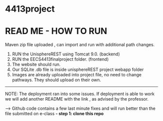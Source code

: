 # 4413project

# READ ME - HOW TO RUN



Maven zip file uploaded , can import and run with additional path changes.



1. RUN the UnisphereREST using Tomcat 9.0. (backend)
2. RUN the EECS4413finalproject folder. (frontend)
3. The website should run.
4. Our SQLite .db file is inside unisphereREST project webapp folder
5. Images are already uploaded into project file, no need to change pathways. They should upload on their own.




-------------------------------------------------------

NOTE: The deployment ran into some issues. If deployment is able to work we will add another README with the link , as advised by the professor.


--> Github code contains a few last minute fixes and will run better than the file submitted on e-class
**- step 1: clone this repo**

